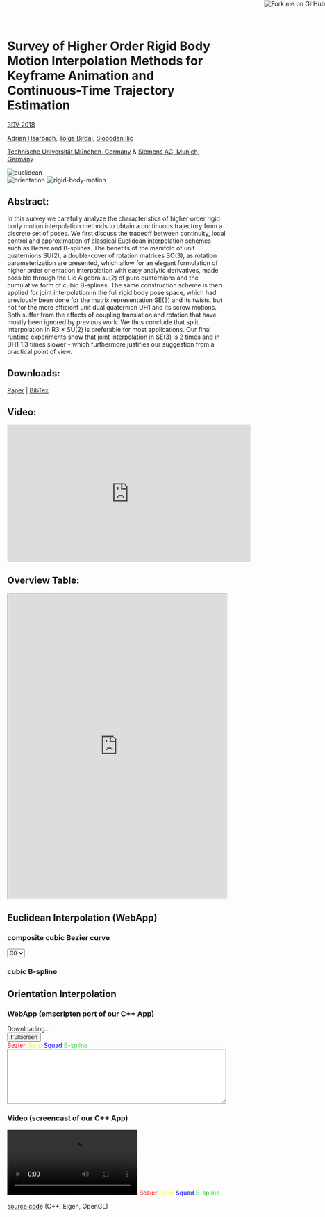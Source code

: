 # Survey of Higher Order Rigid Body Motion Interpolation Methods for Keyframe Animation and Continuous-Time Trajectory Estimation

<a href="https://github.com/adrelino/interpolation-methods/"><img style="position: absolute; top: 0; right: 0; border: 0;" src="https://s3.amazonaws.com/github/ribbons/forkme_right_red_aa0000.png" alt="Fork me on GitHub"></a>

[3DV 2018](http://3dv18.uniud.it/)

[Adrian Haarbach](http://www.adrian-haarbach.de), [Tolga Birdal](http://tbirdal.me/), [Slobodan Ilic](http://campar.in.tum.de/Main/SlobodanIlic)

[Technische Universität München, Germany](http://tum.de) & [Siemens AG, Munich, Germany](http://siemens.com)

![euclidean](doc/euclidean.png)  
![orientation](doc/orientation.png)
![rigid-body-motion](doc/rigid-body-motion.png)

## Abstract:
In this survey we carefully analyze the characteristics of higher order rigid body motion interpolation methods to obtain a continuous trajectory from a discrete set of poses. We first discuss the tradeoff between continuity, local control and approximation of classical Euclidean interpolation schemes such as Bezier and B-splines. The benefits of the manifold of unit quaternions SU(2), a double-cover of rotation matrices SO(3), as rotation parameterization are presented, which allow for an elegant formulation of higher order orientation interpolation with easy analytic derivatives, made possible through the Lie Algebra su(2) of pure quaternions and the cumulative form of cubic B-splines. The same construction scheme is then applied for joint interpolation in the full rigid body pose space, which had previously been done for the matrix representation SE(3) and its twists, but not for the more efficient unit dual quaternion DH1 and its screw motions. Both suffer from the effects of coupling translation and rotation that have mostly been ignored by previous work. We thus conclude that split interpolation in R3 × SU(2) is preferable for most applications. Our final runtime experiments show that joint interpolation in SE(3) is 2 times and in DH1 1.3 times slower - which furthermore justifies our suggestion from a practical point of view.

## Downloads:
[Paper](doc/haarbach2018survey.pdf) | [BibTex](doc/haarbach2018survey.bib)


## Video:
<link type="text/css" rel="stylesheet" href="doc/style.css" />
<div class="videoWrapper">
    <iframe width="560" height="315" src="https://www.youtube.com/embed/rT7xn7cYlvI" frameborder="0" allow="autoplay; encrypted-media" allowfullscreen></iframe>
</div>

## Overview Table:
<iframe width="100%" height="700px" src="https://docs.google.com/spreadsheets/d/e/2PACX-1vRjEd2zgFgVCXUL2GkEUxE2mD7HLkCMF0x7wBGbA0Dd3q1NNsWTVWbnYgddNpD4RGMA1W24QYn_V58Z/pubhtml?widget=true&amp;headers=false"></iframe>


## Euclidean Interpolation (WebApp)

### composite cubic Bezier curve
<select name="Continuity" id="continuity">
    <option label="C0">0</option>
    <option label="C1">1</option>
    <option label="C2">2</option>
</select>
<div id="vis0"></div>

### cubic B-spline
<div id="vis1"></div>

<script src="https://cdnjs.cloudflare.com/ajax/libs/d3/3.5.0/d3.min.js" charset="utf-8"></script>
<link  href="webapp/style.css" rel="stylesheet" >
<script src="webapp/plotBasis.js"></script>
<script src="webapp/deBoor.js"></script>
<script src="webapp/demo.js"></script>


## Orientation Interpolation

### WebApp (emscripten port of our C++ App)
<style> .outer { width: 800px;} </style>
<div class=spinner id=spinner></div>
<div class=emscripten id=status>Downloading...</div>
<input type=button onclick='Module.requestFullscreen(false,false)' value=Fullscreen>
<progress hidden id=progress max=100 value=0></progress>
<div class=outer>
    <canvas class=emscripten id=canvas oncontextmenu=event.preventDefault() tabindex=-1></canvas>
    <span class="topleft" style="color:red">Bezier</span>
    <span class="topright" style="color:yellow">Slerp</span>
    <span class="bottomleft" style="color:blue">Squad</span>
    <span class="bottomright" style="color:limegreen">B-spline</span>
</div>
<textarea id=output rows=8 style="width:100%"></textarea>
<script src="webapp/em-init.js"></script>
<script async src=webapp/em/vis-orientation.js></script>

### Video (screencast of our C++ App)
<div class="outer">
<video src="http://static.adrian-haarbach.de/mscthesis_adrian_slides/vid/ori.mp4" class="stretch" data-autoplay loop controls type="video/mp4"></video>
<span class="topleft" style="color:red">Bezier</span>
<span class="topright" style="color:yellow">Slerp</span>
<span class="bottomleft" style="color:blue">Squad</span>
<span class="bottomright" style="color:limegreen">B-spline</span>
</div>

[source code](https://github.com/adrelino/interpolation-methods/blob/master/src/app_visualization/vis-orientation.cpp) (C++, Eigen, OpenGL)